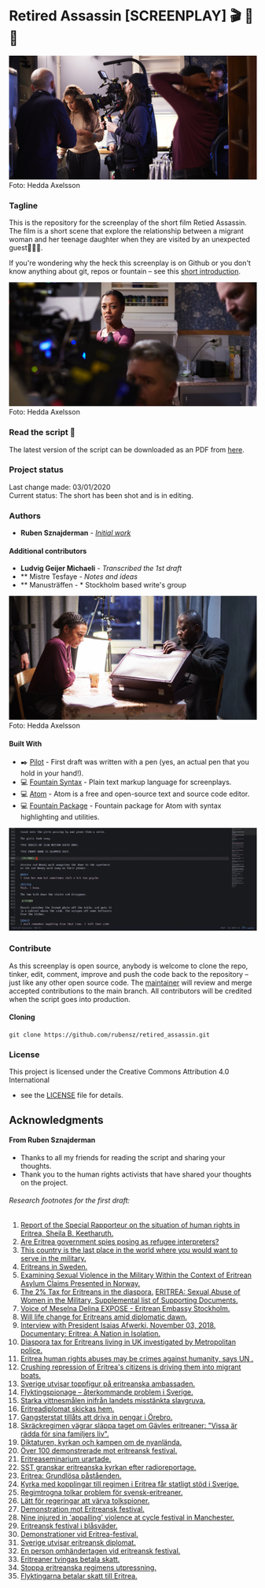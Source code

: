 # Retired Assassin [SCREENPLAY] :clapper: :movie_camera: :page_with_curl:

![bts](bts1.jpg?raw=true)
Foto: Hedda Axelsson

### Tagline

This is the repository for the screenplay of the short film Retied Assassin. The film is a short scene that explore the relationship between a migrant woman and her teenage daughter when they are visited by an unexpected guest:gun::boom::skull:.   

If you're wondering why the heck this screenplay is on Github or you don't know anything about git, repos or fountain – see this [short introduction](http://rubensznajderman.com/fountain-noobs).

![bts2](bts2.jpg?raw=true)
Foto: Hedda Axelsson

### Read the script :page_facing_up:

The latest version of the script can be downloaded as an PDF from [here](https://github.com/rubensz/retired_assassin/blob/master/retired_assassin.pdf).

### Project status
Last change made: 03/01/2020   
Current status: The short has been shot and is in editing.   

### Authors

* **Ruben Sznajderman** - [*Initial work*](https://www.dropbox.com/s/1b2l2qkfq43wds9/2percent_scan.pdf?dl=0) 

#### Additional contributors
* **Ludvig Geijer Michaeli** - *Transcribed the 1st draft*
* ** Mistre Tesfaye - *Notes and ideas*
* ** Manusträffen - * Stockholm based write's group

![bts3](bts3.jpg?raw=true)
Foto: Hedda Axelsson

#### Built With
* :black_nib: [Pilot](https://www.jetpens.com/Pilot-Metropolitan-Fountain-Pens/ct/1706) - First draft was written with a pen (yes, an actual pen that you hold in your hand!).
* :computer: [Fountain Syntax](https://fountain.io/syntax) - Plain text markup language for screenplays.
* :computer: [Atom](https://atom.io/) - Atom is a free and open-source text and source code editor.
* :computer: [Fountain Package](https://atom.io/packages/fountain) - Fountain package for Atom with syntax highlighting and utilities.
  
![screencapture](screencapture.gif?raw=true)     

### Contribute
As this screenplay is open source, anybody is welcome to clone the repo, tinker, edit, comment, improve and push the code back to the repository – just like any other open source code. The [maintainer](https://github.com/rubensz) will review and merge accepted contributions to the main branch. All contributors will be credited when the script goes into production.

#### Cloning

```
git clone https://github.com/rubensz/retired_assassin.git
```

### License

This project is licensed under the Creative Commons Attribution 4.0 International
 - see the [LICENSE](LICENSE) file for details.

## Acknowledgments

#### From Ruben Sznajderman
* Thanks to all my friends for reading the script and sharing your thoughts.
* Thank you to the human rights activists that have shared your thoughts on the project.

###### Research footnotes for the first draft:

1. [Report of the Special Rapporteur on the situation of human rights in Eritrea, Sheila B. Keetharuth.](https://reliefweb.int/report/eritrea/report-special-rapporteur-situation-human-rights-eritrea-sheila-b-keetharuth-ahrc3850)
2. [Are Eritrea government spies posing as refugee interpreters?](https://www.aljazeera.com/indepth/features/eritrea-government-spies-posing-refugee-interpreters-180225191907769.html)
3. [This country is the last place in the world where you would want to serve in the military.](https://www.businessinsider.com/eritrea-is-the-last-place-in-the-world-you-would-want-to-serve-in-the-military-2015-6?r=UK&IR=T)
4. [Eritreans in Sweden.](https://en.wikipedia.org/wiki/Eritreans_in_Sweden)
5. [Examining Sexual Violence in the Military Within the Context of Eritrean Asylum Claims Presented in Norway.](https://academic.oup.com/ijrl/article-abstract/19/3/471/1557358?redirectedFrom=fulltext)
6. [The 2% Tax for Eritreans in the diaspora.](https://www.dsp-groep.eu/projecten/the-2-pct-tax-for-eritreans-in-the-diaspora/)
[ERITREA: Sexual Abuse of Women in the Military, Supplemental list of Supporting Documents.](https://www.makeeverywomancount.org/index.php/tools/resources/798-eritrea-sexual-abuse-of-women-in-the-military-supplemental-list-of-supporting-documents)
7. [Voice of Meselna Delina EXPOSE - Eritrean Embassy Stockholm.](https://youtu.be/EQeRSuSZ21Y)
8. [Will life change for Eritreans amid diplomatic dawn.](https://youtu.be/os5jjMQAoEg)
9. [Interview with President Isaias Afwerki, November 03, 2018.](https://youtu.be/FUWQG6XlEDo)
[Documentary: Eritrea: A Nation in Isolation.](https://youtu.be/91lg2Strqpo)
10. [Diaspora tax for Eritreans living in UK investigated by Metropolitan police.](https://www.theguardian.com/global-development/2015/jun/09/eritrea-diaspora-tax-uk-investigated-metropolitan-police)
11. [Eritrea human rights abuses may be crimes against humanity, says UN .](https://www.theguardian.com/global-development/2015/jun/08/human-rights-abuses-eritrea-may-be-crimes-against-humanity-un-report)
12. [Crushing repression of Eritrea's citizens is driving them into migrant boats.](https://www.theguardian.com/global-development/2015/apr/20/crushing-repression-eritreas-citizens-italy-migrant-boats)
13. [Sverige utvisar toppfigur på eritreanska ambassaden.](https://sverigesradio.se/sida/artikel.aspx?programid=2792&artikel=5958109)
14. [Flyktingspionage – återkommande problem i Sverige.](https://www.svt.se/nyheter/inrikes/eritrea-och-kina-lander-som-utmarker-sig)
15. [Starka vittnesmålen inifrån landets misstänkta slavgruva.](https://www.expressen.se/nyheter/starka-vittnesmalen-inifran-landets-misstankta-slavgruva/)
16. [Eritreadiplomat skickas hem.](https://www.svt.se/nyheter/inrikes/eritreadiplomat-skickas-hem)
17. [Gangsterstat tillåts att driva in pengar i Örebro.](https://www.na.se/artikel/ledare/gangsterstat-tillats-att-driva-in-pengar-i-orebro)
18. [Skräckregimen vägrar släppa taget om Gävles eritreaner: "Vissa är rädda för sina familjers liv".](https://www.gd.se/artikel/gavle/skrackregimen-vagrar-slappa-taget-om-gavles-eritreaner-vissa-ar-radda-for-sina-familjers-liv)
19. [Diktaturen, kyrkan och kampen om de nyanlända.](https://sverigesradio.se/sida/artikel.aspx?programid=1316&artikel=6771240)
20. [Över 100 demonstrerade mot eritreansk festival.](https://mitti.se/nyheter/lakares-forskrivning-far-kritik)
21. [Eritreaseminarium urartade.](http://www.amnestypress.se/artiklar/reportage/24858/eritreaseminarium-urartade)
22. [SST granskar eritreanska kyrkan efter radioreportage.](https://www.dagen.se/sst-granskar-eritreanska-kyrkan-efter-radioreportage-1.1027248?paywall=true)
23. [Eritrea: Grundlösa påståenden.](https://www.svt.se/nyheter/inrikes/eritreas-ambassad-tillbakavisar-uppgifterna)
24. [Kyrka med kopplingar till regimen i Eritrea får statligt stöd i Sverige.](https://sverigesradio.se/sida/artikel.aspx?programid=83&artikel=6774642)
25. [Regimtrogna tolkar problem för svensk-eritreaner.](https://www.svt.se/nyheter/inrikes/regimtrogna-tolkar-problem-for-svensk-eritreaner)
26. [Lätt för regeringar att värva tolkspioner.](https://sverigesradio.se/sida/artikel.aspx?programid=83&artikel=334543)
27. [Demonstration mot Eritreansk festival.](https://www.svt.se/nyheter/lokalt/stockholm/demonstration-mot-eritreansk-festival)
28. [Nine injured in 'appalling' violence at cycle festival in Manchester.](https://www.independent.co.uk/news/uk/home-news/injured-appalling-violence-manchester-eritrea-a8404221.html)
29. [Eritreansk festival i blåsväder.](https://www.svd.se/eritreansk-festival-i-blasvader)
30. [Demonstrationer vid Eritrea-festival.](https://www.dn.se/nyheter/sverige/demonstrationer-vid-eritrea-festival)
31. [Sverige utvisar eritreansk diplomat.](https://www.aftonbladet.se/nyheter/a/zL9xAO/sverige-utvisar-eritreansk-diplomat)
32. [En person omhändertagen vid eritreansk festival.](https://www.expressen.se/nyheter/en-person-omhandertagen-vid-eritreansk-festival)
33. [Eritreaner tvingas betala skatt.](https://www.svt.se/agenda/eritreaner-tvingas-betala-skatt)
34. [Stoppa eritreanska regimens utpressning.](https://www.expressen.se/debatt/stoppa-eritreanska-regimens-utpressning)
35. [Flyktingarna betalar skatt till Eritrea.](https://www.aftonbladet.se/nyheter/a/J1n6zJ/flyktingarna-betalar-skatt--till-eritrea)

